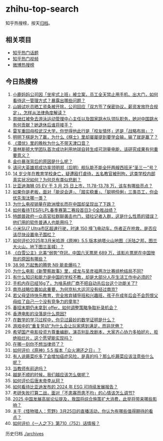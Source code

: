 # zhihu-top-search

知乎热搜榜，按天[归档](./archives)。

## 相关项目

- [知乎热门话题](https://github.com/justjavac/zhihu-trending-hot-questions)
- [知乎热门视频](https://github.com/justjavac/zhihu-trending-hot-video)
- [微博热搜榜](https://github.com/justjavac/weibo-trending-hot-search)

## 今日热搜榜

<!-- BEGIN -->
<!-- 最后更新时间 Thu Mar 27 2025 02:42:18 GMT+0800 (China Standard Time) -->

1. [小鹿妈妈公司因「坐牢式上班」被立案，员工全天禁止用手机、出大门，如何看待这一管理方式？暴露出哪些问题？](https://www.zhihu.com/search?q=https%3A%2F%2Fapi.zhihu.com%2Fquestions%2F15750245866)
1. [山姆试吃员晒工资条被开除，公司回应「双方签了保密协议，薪资发放符合规定」，怎样从法律角度解读？](https://www.zhihu.com/search?q=https%3A%2F%2Fapi.zhihu.com%2Fquestions%2F15750330696)
1. [周继红被免去游泳运动管理中心主任以及国家跳水队领队职务，她对中国跳水有何贡献？她退休后谁将接手？](https://www.zhihu.com/search?q=https%3A%2F%2Fapi.zhihu.com%2Fquestions%2F1888272227746707403)
1. [雷军重回母校武汉大学，你觉得他此行是「校友情怀」还是「战略布局」？](https://www.zhihu.com/search?q=https%3A%2F%2Fapi.zhihu.com%2Fquestions%2F15676470786)
1. [明明下棋是为了赢，为什么《棋士》里却屡屡提到要学会输，输了就是赢了？](https://www.zhihu.com/search?q=https%3A%2F%2Fapi.zhihu.com%2Fquestions%2F15748517084)
1. [《潜伏》里的晚秋为什么不带天津口音？](https://www.zhihu.com/search?q=https%3A%2F%2Fapi.zhihu.com%2Fquestions%2F8972547183)
1. [普林斯顿大学团队首次成功利用地球自转生成可测量电能，该研究成果有何重要意义？](https://www.zhihu.com/search?q=https%3A%2F%2Fapi.zhihu.com%2Fquestions%2F15694922170)
1. [金价暴涨背后的原因是什么呢？](https://www.zhihu.com/search?q=https%3A%2F%2Fapi.zhihu.com%2Fquestions%2F662232778)
1. [请问大英雄郑成功率领明郑（后明）舰队能不能全歼两艘西班牙“圣三一”号？](https://www.zhihu.com/search?q=https%3A%2F%2Fapi.zhihu.com%2Fquestions%2F13952037530)
1. [14 岁少年在教育学校身亡，疑遭殴打虐待，五名教官被刑拘，这类学校内部真实状况如何？为何总有类似悲剧？](https://www.zhihu.com/search?q=https%3A%2F%2Fapi.zhihu.com%2Fquestions%2F1887904875423168303)
1. [比亚迪海狮 05 EV 于 3 月 25 日上市，11.78-13.78 万，该车有哪些亮点？](https://www.zhihu.com/search?q=https%3A%2F%2Fapi.zhihu.com%2Fquestions%2F15328206087)
1. [如果你是老板，面对「能说会道」、「踏实稳重」、「聪明伶俐」三类员工，你会优先淘汰哪一类？](https://www.zhihu.com/search?q=https%3A%2F%2Fapi.zhihu.com%2Fquestions%2F10242455751)
1. [为什么电视销量在欧洲增长而在中国却呈现出了下跌？](https://www.zhihu.com/search?q=https%3A%2F%2Fapi.zhihu.com%2Fquestions%2F14534425208)
1. [如何看待TES在LPL春季赛第二赛段首日3-0全胜战绩？](https://www.zhihu.com/search?q=https%3A%2F%2Fapi.zhihu.com%2Fquestions%2F15734582275)
1. [特朗普政府一众高官拉群聊袭击也门，错拉记者入群，这是什么性质的错误？他们用的软件普通人也能用吗？](https://www.zhihu.com/search?q=https%3A%2F%2Fapi.zhihu.com%2Fquestions%2F15694269994)
1. [小米SU7 Ultra市区超速行驶，时速 150 撞飞电动车，伤者正在抢救，是否应该尽快设置电子围栏？](https://www.zhihu.com/search?q=https%3A%2F%2Fapi.zhihu.com%2Fquestions%2F1887562543553290898)
1. [如何评价2025年3月米哈游《原神》5.5 版本纳塔火山地图（沃陆之邦，图兰大火山，地下图兰圣城）？](https://www.zhihu.com/search?q=https%3A%2F%2Fapi.zhihu.com%2Fquestions%2F15380617815)
1. [《白雪公主》北美“弱势”夺冠，中国六天票房 689 万，该影片票房在中国惨败的原因有哪些？](https://www.zhihu.com/search?q=https%3A%2F%2Fapi.zhihu.com%2Fquestions%2F15648454792)
1. [38.98 万起售的腾势 N9 能卖爆吗？](https://www.zhihu.com/search?q=https%3A%2F%2Fapi.zhihu.com%2Fquestions%2F15512527961)
1. [为什么电影《新警察故事》里，成龙与吴彦祖两次比赛组枪结局不同?](https://www.zhihu.com/search?q=https%3A%2F%2Fapi.zhihu.com%2Fquestions%2F404292608)
1. [有什么知识和能力是中国的学校不教，却是大部分人在生活工作中必须的?](https://www.zhihu.com/search?q=https%3A%2F%2Fapi.zhihu.com%2Fquestions%2F21402621)
1. [手机内存已经16g了，为啥系统厂商不把自动杀后台这个功能关了?](https://www.zhihu.com/search?q=https%3A%2F%2Fapi.zhihu.com%2Fquestions%2F655332513)
1. [南京战略位置如此重要，为何京杭大运河没有经过南京?](https://www.zhihu.com/search?q=https%3A%2F%2Fapi.zhihu.com%2Fquestions%2F10712675229)
1. [若父母坚持快乐教育，完全放弃辅导班和兴趣班，孩子在成年后会不会怨恨父母给了自己一个没有竞争力的童年?](https://www.zhihu.com/search?q=https%3A%2F%2Fapi.zhihu.com%2Fquestions%2F15300447107)
1. [春招末期仍未拿到 offer，如何调整策略争取补录机会？](https://www.zhihu.com/search?q=https%3A%2F%2Fapi.zhihu.com%2Fquestions%2F13658223162)
1. [香港电影的没落是什么原因?](https://www.zhihu.com/search?q=https%3A%2F%2Fapi.zhihu.com%2Fquestions%2F15520051505)
1. [在数学的学习过程中，你见过最妙的数学证明是什么？](https://www.zhihu.com/search?q=https%3A%2F%2Fapi.zhihu.com%2Fquestions%2F14821939435)
1. [游戏中的“重复劳动”为什么会让玩家感到满足，而非厌倦？](https://www.zhihu.com/search?q=https%3A%2F%2Fapi.zhihu.com%2Fquestions%2F15366717887)
1. [希望国产电影投资方尊重编剧，演员别乱改剧本，大家齐心协力多拍好片、拒绝拍烂片，这个愿望能实现吗？](https://www.zhihu.com/search?q=https%3A%2F%2Fapi.zhihu.com%2Fquestions%2F10870293214)
1. [在哪一刻你不想当律师了？](https://www.zhihu.com/search?q=https%3A%2F%2Fapi.zhihu.com%2Fquestions%2F662341652)
1. [如何评价《原神》5.5 版本「众火溯还之日」？](https://www.zhihu.com/search?q=https%3A%2F%2Fapi.zhihu.com%2Fquestions%2F1888197438436791655)
1. [有人说蕨菜吃多了会增加癌症风险，是真的吗？那么吃蕨菜应该注意些什么呢？](https://www.zhihu.com/search?q=https%3A%2F%2Fapi.zhihu.com%2Fquestions%2F14996308599)
1. [当教师有前途吗？](https://www.zhihu.com/search?q=https%3A%2F%2Fapi.zhihu.com%2Fquestions%2F31995497)
1. [越是不顺的时候，我们越应该怎么做呢？](https://www.zhihu.com/search?q=https%3A%2F%2Fapi.zhihu.com%2Fquestions%2F714699762)
1. [如何评价后唐末帝李从珂？](https://www.zhihu.com/search?q=https%3A%2F%2Fapi.zhihu.com%2Fquestions%2F342459706)
1. [如何看待比亚迪发布的 2024 年 ESG 可持续发展报告？](https://www.zhihu.com/search?q=https%3A%2F%2Fapi.zhihu.com%2Fquestions%2F1888185178603622797)
1. [考研失败打算二战，面对「不患寡而患不均」的心情该怎么调节?](https://www.zhihu.com/search?q=https%3A%2F%2Fapi.zhihu.com%2Fquestions%2F15250714637)
1. [2025 中国发展高层论坛提及，我国将综合施策扩大消费，此举将带来哪些影响？](https://www.zhihu.com/search?q=https%3A%2F%2Fapi.zhihu.com%2Fquestions%2F15601692283)
1. [关于《怪物猎人：荒野》3月25日的直播活动，你认为有哪些值得期待的看点？](https://www.zhihu.com/search?q=https%3A%2F%2Fapi.zhihu.com%2Fquestions%2F15601359512)
1. [如何评价《一人之下》第710（752）话情报？](https://www.zhihu.com/search?q=https%3A%2F%2Fapi.zhihu.com%2Fquestions%2F1888243815720133870)

<!-- END -->

历史归档 [./archives](./archives)
